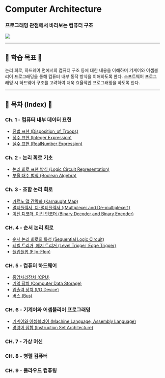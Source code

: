 # Computer Architecture
### 프로그래밍 관점에서 바라보는 컴퓨터 구조
<img src = "https://user-images.githubusercontent.com/58673491/188119463-565ce04d-3038-49b5-80d6-fd01de49cd09.png"/>

- - -

## 🎯 학습 목표 🎯

논리 회로, 하드웨어 면에서의 컴퓨터 구조 등에 대한 내용을 이해하며
기계어와 어셈블리어 프로그래밍을 통해 컴퓨터 내부 동작 방식을 이해하도록 한다.
소프트웨어 프로그래밍 시 하드웨어 구조를 고려하여 더욱 효율적인 프로그래밍을 하도록 한다.
- - -

## 📝 목차 (Index) 📝

### Ch. 1 - 컴퓨터 내부 데이터 표현 
* [진법 표현 (Disposition_of_Troops)](https://kangdy25.tistory.com/46?category=1040262) 
* [정수 표현 (Integer Expression)](https://kangdy25.tistory.com/50?category=1040262) 
* [실수 표현 (RealNumber Expression)](https://kangdy25.tistory.com/51?category=1040262)
### Ch. 2 - 논리 회로 기초 
* [논리 회로 표현 방식 (Logic Circuit Representation)](https://kangdy25.tistory.com/55)
* [부울 대수 법칙 (Boolean Algebra)](https://kangdy25.tistory.com/59?category=1040262)
### Ch. 3 - 조합 논리 회로 
* [카르노 맵 간략화 (Karnaught Map)](https://kangdy25.tistory.com/61?category=1040262) 
* [멀티플렉서, 디-멀티플렉서 ((Multiplexer and De-multiplexer))](https://kangdy25.tistory.com/64?category=1040262) 
* [이진 디코더, 이진 인코더 (Binary Decoder and Binary Encoder)](https://kangdy25.tistory.com/65)
### CH. 4 - 순서 논리 회로 
* [순서 논리 회로의 특성 (Sequential Logic Circuit)](https://kangdy25.tistory.com/68)
* [레벨 트리거, 에지 트리거 (Level Trigger, Edge Trigger)](https://kangdy25.tistory.com/70)
* [플립플롭 (Flip-Flop)](https://kangdy25.tistory.com/71?category=1040262)
### CH. 5 - 컴퓨터 하드웨어
* [중앙처리장치 (CPU)](https://kangdy25.tistory.com/109)
* [기억 장치 (Computer Data Storage)](https://kangdy25.tistory.com/110)
* [입출력 장치 (I/O Device)](https://kangdy25.tistory.com/111)
* [버스 (Bus)](https://kangdy25.tistory.com/113)
### CH. 6 - 기계어와 어셈블리어 프로그래밍
* [기계어와 어셈블리어 (Machine Language, Assembly Language)](https://kangdy25.tistory.com/114)
* [명령어 집합 (Instruction Set Architecture)](https://kangdy25.tistory.com/115)
### CH. 7 - 가상 머신

### CH. 8 - 병렬 컴퓨터

### CH. 9 - 클라우드 컴퓨팅
